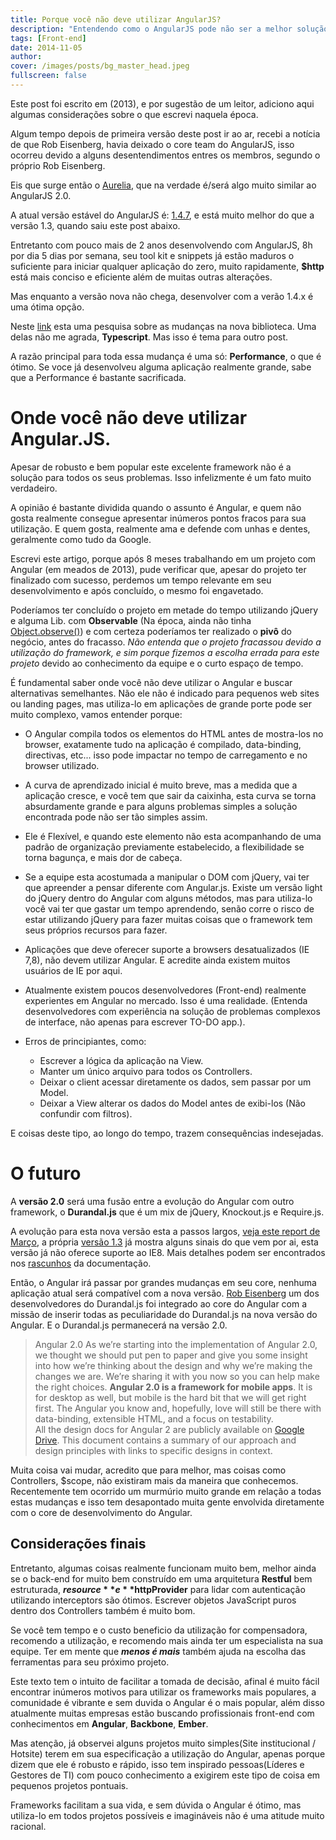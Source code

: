 ```yaml
---
title: Porque você não deve utilizar AngularJS?
description: "Entendendo como o AngularJS pode não ser a melhor solução para seu projeto."
tags: [Front-end]
date: 2014-11-05
author:
cover: /images/posts/bg_master_head.jpeg
fullscreen: false
---
```


Este post foi escrito em (2013), e por sugestão de um leitor, adiciono aqui algumas considerações sobre o que escrevi naquela época.

Algum tempo depois de primeira versão deste post ir ao ar, recebi a notícia de que Rob Eisenberg, havia deixado o core team do AngularJS, isso ocorreu devido a alguns desentendimentos entres os membros, segundo o próprio Rob Eisenberg.

Eis que surge então o [Aurelia](http://aurelia.io/), que na verdade é/será algo muito similar ao AngularJS 2.0.

A atual versão estável do AngularJS é: [1.4.7](https://github.com/angular/angular.js/releases/tag/v1.4.7), e está muito melhor do que a versão 1.3, quando saiu este post abaixo.

Entretanto com pouco mais de 2 anos desenvolvendo com AngularJS, 8h por dia 5 dias por semana, seu tool kit e snippets já estão maduros o suficiente para iniciar qualquer aplicação do zero, muito rapidamente, **$http** está mais conciso e eficiente além de muitas outras alterações.

Mas enquanto a versão nova não chega, desenvolver com a verão 1.4.x é uma ótima opção.

Neste [link](http://angularjs.blogspot.com.br/2015/09/angular-2-survey-results.html) esta uma pesquisa sobre as mudanças na nova biblioteca. Uma delas não me agrada, **Typescript**. Mas isso é tema para outro post.

A razão principal para toda essa mudança é uma só: **Performance**, o que é ótimo. Se voce já desenvolveu alguma aplicação realmente grande, sabe que a Performance é bastante sacrificada.

# Onde você não deve utilizar Angular.JS.
Apesar de robusto e bem popular este excelente framework não é a solução para todos os seus problemas.
Isso infelizmente é um fato muito verdadeiro.

A opinião é bastante dividida quando o assunto é Angular, e quem não gosta realmente consegue apresentar inúmeros
pontos fracos para sua utilização. E quem gosta, realmente ama e defende com unhas e dentes, geralmente como tudo da Google.

Escrevi este artigo, porque após 8 meses trabalhando em um projeto com Angular (em meados de 2013), pude verificar que, apesar do projeto ter finalizado com sucesso, perdemos um tempo relevante em seu desenvolvimento e após concluído, o mesmo foi engavetado.

Poderíamos ter concluído o projeto em metade do tempo utilizando jQuery e alguma Lib. com **Observable** (Na época, ainda não tinha [Object.observe()](http://www.html5rocks.com/en/tutorials/es7/observe/))
e com certeza poderíamos ter realizado o **pivô** do negócio, antes do fracasso. _Não entenda que o projeto fracassou devido
a utilização do framework, e sim porque fizemos a escolha errada para este projeto_ devido ao conhecimento da equipe e o curto espaço de tempo.

É fundamental saber onde você não deve utilizar o Angular e buscar alternativas semelhantes.
Não ele não é indicado para pequenos web sites ou landing pages, mas utiliza-lo em aplicações de grande porte pode ser muito complexo, vamos entender porque:

* O Angular compila todos os elementos do HTML antes de mostra-los no browser, exatamente tudo na aplicação é compilado, data-binding, directivas, etc... isso pode impactar no tempo de carregamento e no browser utilizado.

* A curva de aprendizado inicial é muito breve, mas a medida que a aplicação cresce, e você tem que sair da caixinha, esta curva se torna absurdamente grande e para alguns problemas simples a solução encontrada pode não ser tão simples assim.

* Ele é Flexível, e quando este elemento não esta acompanhando de uma padrão de organização previamente estabelecido, a flexibilidade se torna bagunça, e mais dor de cabeça.

* Se a equipe esta acostumada a manipular o DOM com jQuery, vai ter que apreender a pensar diferente com Angular.js. Existe um versão light do jQuery dentro do Angular com alguns métodos, mas para utiliza-lo você vai ter que gastar um tempo aprendendo, senão corre o risco de estar utilizando jQuery para fazer muitas coisas que o framework tem seus próprios recursos para fazer.

* Aplicações que deve oferecer suporte a browsers desatualizados (IE 7,8), não devem utilizar Angular. E acredite ainda existem muitos usuários de IE por aqui.

* Atualmente existem poucos desenvolvedores (Front-end) realmente experientes em Angular no mercado. Isso é uma realidade. (Entenda desenvolvedores com experiência na solução de problemas complexos de interface, não apenas para escrever TO-DO app.).

* Erros de principiantes, como:
	- Escrever a lógica da aplicação na View.
	- Manter um único arquivo para todos os Controllers.
	- Deixar o client acessar diretamente os dados, sem passar por um Model.
	- Deixar a View alterar os dados do Model antes de exibi-los (Não confundir com filtros).

E coisas deste tipo, ao longo do tempo, trazem consequências indesejadas.

# O futuro

A **versão 2.0** será uma fusão entre a evolução do Angular com outro framework, o **Durandal.js** que é um mix de jQuery, Knockout.js e Require.js.

A evolução para esta nova versão esta a passos largos, [veja este report de Março](http://angularjs.blogspot.com.br/2014/03/angular-20.html), a própria [versão 1.3](http://angularjs.blogspot.com.br/2014/10/angularjs-130-superluminal-nudge.html) já
mostra alguns sinais do que vem por ai, esta versão já não oferece suporte ao IE8.
Mais detalhes podem ser encontrados nos [rascunhos](https://drive.google.com/folderview?id=0B7Ovm8bUYiUDR29iSkEyMk5pVUk&usp=drive_web) da documentação.

Então, o Angular irá passar por grandes mudanças em seu core, nenhuma aplicação atual será compatível com a nova versão.
[Rob Eisenberg](http://angularjs.blogspot.com.br/2014/04/angular-and-durandal-converge.html) um dos desenvolvedores do Durandal.js foi integrado ao core do Angular com a missão de inserir todas as peculiaridade do Durandal.js na nova versão do Angular.
E o Durandal.js permanecerá na versão 2.0.

> Angular 2.0
As we’re starting into the implementation of Angular 2.0, we thought we should put pen to paper and give you some insight into how we’re thinking about the design and why we’re making the changes we are.  We’re sharing it with you now so you can help make the right choices.
**Angular 2.0 is a framework for mobile apps**.  It is for desktop as well, but mobile is the hard bit that we will get right first.  The Angular you know and, hopefully, love will still be there with data-binding, extensible HTML, and a focus on testability.  
All the design docs for Angular 2 are publicly available on [Google Drive](https://docs.google.com/document/d/14KbPe6ZNuTnpTtE0X9ZXrON9fWgT5igDVHwaSLOYH-o/edit#heading=h.zgv3z37iun59).  This document contains a summary of our approach and design principles with links to specific designs in context.


Muita coisa vai mudar, acredito que para melhor, mas coisas como Controllers, $scope, não existiram mais da maneira que conhecemos.
Recentemente tem ocorrido um murmúrio muito grande em relação a todas estas mudanças e isso tem desapontado muita gente envolvida diretamente
com o core de desenvolvimento do Angular.

## Considerações finais

Entretanto, algumas coisas realmente funcionam muito bem, melhor ainda se o back-end for muito bem construído em uma arquitetura
**Restful** bem estruturada, **$resource** e **$httpProvider** para lidar com autenticação utilizando interceptors são ótimos. Escrever objetos JavaScript puros dentro dos Controllers também é muito bom.

Se você tem tempo e o custo beneficio da utilização for compensadora, recomendo a utilização, e recomendo mais ainda ter um especialista na sua equipe. Ter em mente que _**menos é mais**_ também ajuda na escolha das ferramentas para seu próximo projeto.

Este texto tem o intuito de facilitar a tomada de decisão, afinal é muito fácil encontrar inúmeros motivos para utilizar os frameworks mais populares, a comunidade é vibrante e sem duvida o Angular é o mais popular, além disso atualmente muitas empresas estão buscando profissionais front-end com conhecimentos em **Angular**, **Backbone**, **Ember**.

Mas atenção, já observei alguns projetos muito simples(Site institucional / Hotsite) terem em sua especificação a utilização do Angular, apenas porque dizem que ele é robusto e rápido, isso tem inspirado pessoas(Líderes e Gestores de TI) com pouco conhecimento a exigirem este tipo de coisa em pequenos projetos pontuais.

Frameworks facilitam a sua vida, e sem dúvida o Angular é ótimo, mas utiliza-lo em todos projetos possíveis e imagináveis não é uma atitude muito racional.
